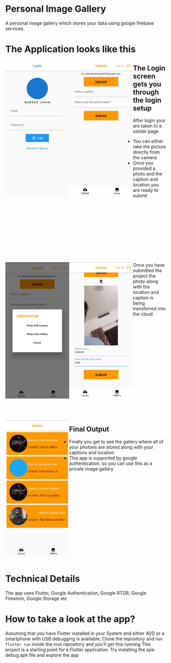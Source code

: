 # Personal Image Gallery


A personal image gallery which stores your data using google firebase services.

# The Application looks like this


<img align="left" alt="GIF" src="https://github.com/adi-code22/Personal-Image-Gallery/blob/master/files/WhatsApp%20Image%202021-03-23%20at%2021.14.07%20(1).jpeg?raw=true" width="200"/>  
<img align="left" alt="GIF" src="https://github.com/adi-code22/Personal-Image-Gallery/blob/master/files/WhatsApp%20Image%202021-03-23%20at%2021.14.07%20(2).jpeg?raw=true" width="200"/>  


## The Login screen gets you through the login  setup

After login your are taken to a similar page
- You can either take the picture directly from the camera 
- Once you provided a photo and the caption and location you are ready to submit

<p>&nbsp;</p>
<p>&nbsp;</p>
<p>&nbsp;</p>
<p>&nbsp;</p>
<p>&nbsp;</p>

<p>&nbsp;</p>

<img align="left" alt="GIF" src="https://github.com/adi-code22/Personal-Image-Gallery/blob/master/files/WhatsApp%20Image%202021-03-23%20at%2021.14.07%20(4).jpeg?raw=true" width="200"/>  
<img align="left" alt="GIF" src="https://github.com/adi-code22/Personal-Image-Gallery/blob/master/files/WhatsApp%20Image%202021-06-21%20at%2019.44.36.jpeg?raw=true" width="200"/>  

Once you have submitted the project the photo along with the location and caption is being transferred into the cloud

<p>&nbsp;</p>
<p>&nbsp;</p>
<p>&nbsp;</p>
<p>&nbsp;</p>
<p>&nbsp;</p>
<p>&nbsp;</p>
<p>&nbsp;</p>
<p>&nbsp;</p>
<p>&nbsp;</p>
<p>&nbsp;</p>



<img align="left" alt="GIF" src="https://github.com/adi-code22/Personal-Image-Gallery/blob/master/files/WhatsApp%20Image%202021-06-21%20at%2019.43.46.jpeg?raw=true" width="200"/>  


## Final Output

- Finally you get to see the gallery where all of your photoes are stored along with your captions and location
- This app is supported by google authentication, so you can use this as a private image gallery




<p>&nbsp;</p>
<p>&nbsp;</p>
<p>&nbsp;</p>
<p>&nbsp;</p>
<p>&nbsp;</p>
<p>&nbsp;</p>
<p>&nbsp;</p>
<p>&nbsp;</p>
<p>&nbsp;</p>




# Technical Details

The app uses Flutter, Google Authentication, Google RTDB, Google Firestore, Google Storage etc

# How to take a look at the app?

Assuming that you have Flutter installed in your System and either AVD or a smartphone with USB debugging is available;
Clone the repository and run ```flutter run``` inside the root repository and you'll get this running
This project is a starting point for a Flutter application.
Try installing the apk-debug.apk file and explore the app
